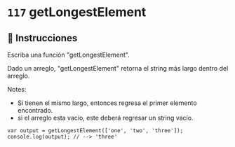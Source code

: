 # `117` getLongestElement

## 📝 Instrucciones

Escriba una función "getLongestElement".

Dado un arreglo, "getLongestElement" retorna el string más largo dentro del arreglo.

Notes:
* Si tienen el mismo largo, entonces regresa el primer elemento encontrado.
* si el arreglo esta vacío, este deberá regresar un string vacío.

```Js
var output = getLongestElement(['one', 'two', 'three']);
console.log(output); // --> 'three'
```